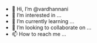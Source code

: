 - 👋 Hi, I’m @vardhannani
- 👀 I’m interested in ...
- 🌱 I’m currently learning ...
- 💞️ I’m looking to collaborate on ...
- 📫 How to reach me ...

<!---
vardhannani/vardhannani is a ✨ special ✨ repository because its `README.md` (this file) appears on your GitHub profile.
You can click the Preview link to take a look at your changes.
--->
